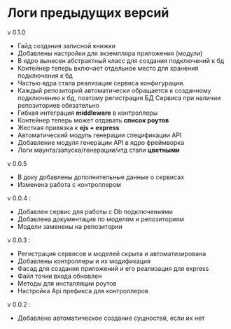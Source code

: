 # Логи предыдущих версий

v 0.1.0

- Гайд создания записной книжки
- Добавлены настройки для экземпляра приложения (модули)
- В ядро вынесен абстрактный класс для создания подключений к бд
- Контейнер теперь включает отдельное место для хранения подключения к бд
- Частью ядра стала реализация сервиса конфигурации.
- Каждый репозиторий автоматически обращается к созданному подключению к бд, поэтому регистрация БД Сервиса при наличии репозиториев обязательно
- Гибкая интеграция **middleware** в контроллеры
- Контейнер теперь может отдавать **список роутов**
- Жесткая привязка к **ejs + express**
- Автоматический модуль генерации спецификации API 
- Добавление модуля генерации API в ядро фреймворка
- Логи маунта/запуска/генерации/итд стали **цветными**

v 0.0.5

- В доку добавлены дополнительные данные о сервисах
- Изменена работа с контроллером

v 0.0.4 :

- Добавлен сервис для работы с Db подключениями
- Добавлена документация по моделям и репозиториям
- Модели заменены на репозитории

v 0.0.3 :

- Регистрация сервисов и моделей скрыта и автоматизирована
- Добавлены контроллеры и их модификация
- Фасад для создания приложений и его реализация для express
- Файл точки входа обновлен
- Методы для инсталляции роутов
- Настройка Api префикса для контроллеров

v 0.0.2 :

- Добавлено автоматическое создание сущностей, если их нет